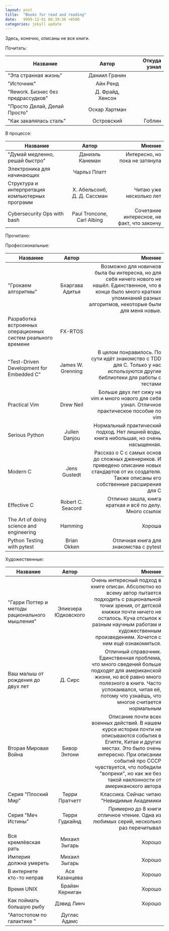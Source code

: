 ```yaml
---
layout: post
title:  "Books for read and reading"
date:   9999-12-01 08:39:36 +0500
categories: jekyll update
---
```


Здесь, конечно, описаны не все книги.

Почитать:

| Название                           |      Автор       | Откуда узнал |
|------------------------------------|:----------------:|-------------:|
| "Эта странная жизнь"               |  Даниил Гранин   |              |
| "Источник"                         |     Айн Ренд     |              |
| "Rework. Бизнес без предрассудков" | Д. Фрайд, Хенсон |              |
| "Просто Делай, Делай Просто"       |  Оскар Хартман   |              |
| "Как закалялась сталь"             |    Островский    |       Гоблин |

В процессе:

| Название                                                    |            Автор            |                                     Мнение |
|-------------------------------------------------------------|:---------------------------:|-------------------------------------------:|
| "Думай медленно, решай быстро"                              |       Даниэль Канеман       |             Интересно, но пока не затянула |
| Электроника для начинающих                                  |        Чарльз Платт         |                                            |
| Структура и интерпретация компьютерных программ             | Х. Абельсонб, Д. Д. Сассман |                    Читаю уже несколько лет |
| Cybersecurity Ops with bash                                 | Paul Troncone, Carl Albing  | Сочетание интересное, не факт, что закончу |


Прочитано:

Профессиональные:

| Название                                                    |       Автор       |                                                                                                                                                                                  Мнение |
|-------------------------------------------------------------|:-----------------:|----------------------------------------------------------------------------------------------------------------------------------------------------------------------------------------:|
| "Грокаем алгоритмы"                                         |  Бхаргава Адитья  | Возможно для новичков была бы интересна, но для себя ничего нового не нашёл. Единственное, что в конце  было много кратких упоминаний разных алгоритмов, некоторые были для меня новые. |
| Разработка встроенных операционных систем реального времени |      FX-RTOS      |                                                                                                                                                                                         |
| "Test-Driven Development for Embedded C"                    | James W. Grenning |                                                              В целом понравилось. По сути идёт знакомство с TDD для C. Только у нас используются другие библиотеки для работы с тестами |
| Practical Vim                                               |     Drew Neil     |                                                                                         Больше двух лет сижу на vim и много нового для себя узнал. Отличное практическое пособие по vim |
| Serious Python                                              |   Jullen Danjou   |                                                                                                  Нормальный практический подход. Нет лишней воды, книга небольшая, но очень насыщенная. |
| Modern C                                                    |   Jens Gustedt    |                                  Рассказ о С с самых основ до сложных дженериков. И приведено описание новых стандартов от их создателя. Также описаны его собственные расширения для C |
| Effective C                                                 | Robert C. Seacord |                                                                                                                                Отлично зашла, книга краткая и всё по делу. Много ссылок |
| The Art of doing science and engineering                    |      Hamming      |                                                                                                                                                                                  Хороша |
| Python Testing with pytest                                  |    Brian Okken    |                                                                                                                                                  Отличная книга для знакомства с pytest |



Художественные:

| Название                                       |        Автор        |                                                                                                                                                                                                                                                                         Мнение |
|------------------------------------------------|:-------------------:|-------------------------------------------------------------------------------------------------------------------------------------------------------------------------------------------------------------------------------------------------------------------------------:|
| "Гарри Поттер и методы рационального мышления" | Элиезера Юдковского |             Очень интересный подход в книге описан. Абсолютно ко всему автор пытается подходить с рациональной точки зрения, от детской книжки почти ничего не осталось. Куча отсылок к разным научным работам и художественным произведениям. Хочется с ним ещё ознакомиться. |
| Ваш малыш от рождения до двух лет              |       Д. Сирс       |                                                 Отличный справочник. Единственная проблема, что много сведений больше подходят для американской жизни, но всё равно много полезного в книге. Часто успокаивался, читая её, потому что узнаёшь, что многое считается нормальным |
| Вторая Мировая Война                           |    Бивор Энтони     | Описание почти всех военных действий. В нашем курсе истории почти не описываются события в Египте, Китае и других местах. Это было очень интересно. При описании событий про СССР чувствуется, что победили "вопреки", но как же без такой наклонности от американского автора |
| Серия "Плоский Мир"                            |   Терри Пратчетт    |                                                                                                                                                                                                                                    Классика. Cейчас читаю "Невидимые Академики |
| Серия "Меч Истины"                             |   Терри Гудкайнд    |                                                                                                                                                                                          Примерно до 8 книги отличное чтение. Одна из любимых серий, несколько раз перечитывал |
| Вся кремлёвская рать                           |    Михаил Зыгарь    |                                                                                                                                                                                                                                                                         Хорошо |
| Империя должна умереть                         |    Михаил Зыгарь    |                                                                                                                                                                                                                                                                         Хорошо |
| В интернете кто-то неправ                      |    Ася Казанцева    |                                                                                                                                                                                                                                                                         Хорошо |
| Время UNIX                                     |   Брайан Керниган   |                                                                                                                                                                                                                                                                         Хорошо |
| Как поймать большую рыбу                       |     Дэвид Линч      |                                                                                                                                                                                                                                                                         Хорошо |
| "Автостопом по галактике "                     |    Дуглас Адамс     |                                                                                                                                                                                                                                                                                |




<!--test [[file:~/reps/wiki/_posts/2019-04-29-gists.md]] -->

<!-- :public: -->
<!-- :books: -->
